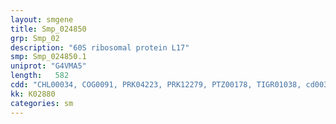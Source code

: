 ```yaml
---
layout: smgene
title: Smp_024850
grp: Smp_02
description: "60S ribosomal protein L17"
smp: Smp_024850.1
uniprot: "G4VMA5"
length:   582
cdd: "CHL00034, COG0091, PRK04223, PRK12279, PTZ00178, TIGR01038, cd00336, cl00327, pfam00237"
kk: K02880
categories: sm
---
```

